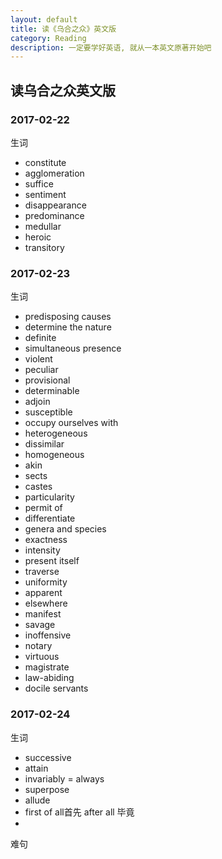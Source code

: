 ```yaml
---
layout: default
title: 读《乌合之众》英文版
category: Reading
description: 一定要学好英语, 就从一本英文原著开始吧
---
```


## 读乌合之众英文版


### 2017-02-22

生词

* constitute
* agglomeration
* suffice
* sentiment
* disappearance
* predominance
* medullar
* heroic
* transitory

### 2017-02-23

生词

* predisposing causes
* determine the nature
* definite
* simultaneous presence
* violent
* peculiar
* provisional
* determinable
* adjoin
* susceptible
* occupy ourselves with
* heterogeneous
* dissimilar
* homogeneous
* akin
* sects
* castes
* particularity
* permit of
* differentiate
* genera and species
* exactness
* intensity
* present itself
* traverse
* uniformity
* apparent
* elsewhere
* manifest
* savage
* inoffensive
* notary
* virtuous
* magistrate
* law-abiding
* docile servants

### 2017-02-24

生词

* successive
* attain
* invariably = always
* superpose
* allude
* first of all首先 after all 毕竟
* 

难句